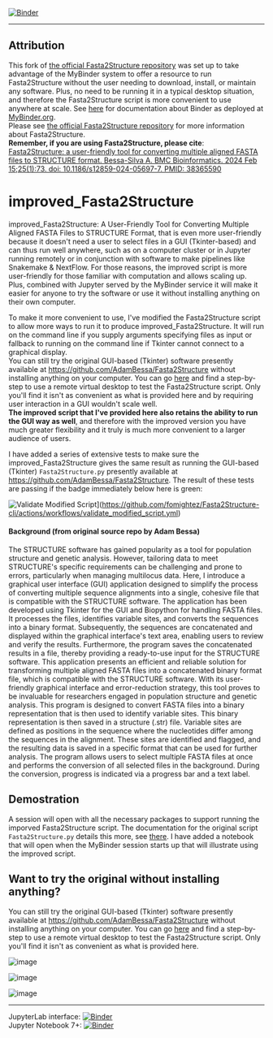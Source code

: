 [![Binder](https://mybinder.org/badge_logo.svg)](https://mybinder.org/v2/gh/fomightez/improved_Fasta2Structure/main?urlpath=%2Flab%2Ftree%2Findex.ipynb)

---------------
Attribution
----------
This fork of [the official Fasta2Structure repository](https://github.com/AdamBessa/Fasta2Structure) was set up to take advantage of the MyBinder system to offer a resource to run Fasta2Structure without the user needing to download, install, or maintain any software. Plus, no need to be running it in a typical desktop situation, and therefore the Fasta2Structure script is more convenient to use anywhere at scale. See [here](https://mybinder.readthedocs.io/en/latest/) for documentation about Binder as deployed at [MyBinder.org](https://mybinder.org/).  
Please see [the official Fasta2Structure repository](https://github.com/AdamBessa/Fasta2Structure) for more information about Fasta2Structure.  
**Remember, if you are using Fasta2Structure, please cite**:  
[Fasta2Structure: a user-friendly tool for converting multiple aligned FASTA files to STRUCTURE format. Bessa-Silva A. BMC Bioinformatics. 2024 Feb 15;25(1):73. doi: 10.1186/s12859-024-05697-7. PMID: 38365590](https://pubmed.ncbi.nlm.nih.gov/38365590/)


# improved_Fasta2Structure
improved_Fasta2Structure: A User-Friendly Tool for Converting Multiple Aligned FASTA Files to STRUCTURE Format, that is even more user-friendly because it doesn't need a user to select files in a GUI (Tkinter-based) and can thus run well anywhere, such as on a computer cluster or in Jupyter running remotely or in conjunction with software to make pipelines like Snakemake & NextFlow. For those reasons, the improved script is more user-friendly for those familiar with computation and allows scaling up.  
Plus, combined with Jupyter served by the MyBinder service it will make it easier for anyone to try the software or use it without installing anything on their own computer.  

To make it more convenient to use, I've modified the Fasta2Structure script to allow more ways to run it to produce improved_Fasta2Structure. It will run on the command line if you supply arguments specifying files as input or fallback to running on the command line if Tkinter cannot connect to a graphical display.    
You can still try the original GUI-based (Tkinter) software presently available at https://github.com/AdamBessa/Fasta2Structure without installing anything on your computer. You can go [here](https://gist.github.com/fomightez/e65761a066f56cbbc4c9b5b882c87380) and find a step-by-step to use a remote virtual desktop to test the Fasta2Structure script. Only you'll find it isn't as convenient as what is provided here and by requiring user interaction in a GUI wouldn't scale well.  
**The improved script that I've provided here also retains the ability to run the GUI way as well**, and therefore with the improved version you have much greater flexibility and it truly is much more convenient to a larger audience of users.


I have added a series of extensive tests to make sure the improved_Fasta2Structure gives the same result as running the GUI-based (Tkinter) `Fasta2Structure.py` presently available at https://github.com/AdamBessa/Fasta2Structure. The result of these tests are passing if the badge immediately below here is green:  

![Validate Modified Script](https://github.com/fomightez/Fasta2Structure-cli/actions/workflows/validate_modified_script.yml/badge.svg)](https://github.com/fomightez/Fasta2Structure-cli/actions/workflows/validate_modified_script.yml)

#### Background (from original source repo by Adam Bessa)

The STRUCTURE software has gained popularity as a tool for population structure and genetic analysis. However, tailoring data to meet STRUCTURE's specific requirements can be challenging and prone to errors, particularly when managing multilocus data. Here, I introduce a graphical user interface (GUI) application designed to simplify the process of converting multiple sequence alignments into a single, cohesive file that is compatible with the STRUCTURE software. The application has been developed using Tkinter for the GUI and Biopython for handling FASTA files. It processes the files, identifies variable sites, and converts the sequences into a binary format. Subsequently, the sequences are concatenated and displayed within the graphical interface's text area, enabling users to review and verify the results. Furthermore, the program saves the concatenated results in a file, thereby providing a ready-to-use input for the STRUCTURE software. This application presents an efficient and reliable solution for transforming multiple aligned FASTA files into a concatenated binary format file, which is compatible with the STRUCTURE software. With its user-friendly graphical interface and error-reduction strategy, this tool proves to be invaluable for researchers engaged in population structure and genetic analysis. This program is designed to convert FASTA files into a binary representation that is then used to identify variable sites. This binary representation is then saved in a structure (.str) file. Variable sites are defined as positions in the sequence where the nucleotides differ among the sequences in the alignment. These sites are identified and flagged, and the resulting data is saved in a specific format that can be used for further analysis. The program allows users to select multiple FASTA files at once and performs the conversion of all selected files in the background. During the conversion, progress is indicated via a progress bar and a text label.



## Demostration

A session will open with all the necessary packages to support running the imporved Fasta2Structure script. The documentation for the original script `Fasta2Structure.py` details this more, see [there](https://github.com/AdamBessa/Fasta2Structure).
I have added a notebook that will open when the MyBinder session starts up that will illustrate using the improved script.  


## Want to try the original without installing anything?

You can still try the original GUI-based (Tkinter) software presently available at https://github.com/AdamBessa/Fasta2Structure without installing anything on your computer. You can go [here](https://gist.github.com/fomightez/e65761a066f56cbbc4c9b5b882c87380) and find a step-by-step to use a remote virtual desktop to test the Fasta2Structure script. Only you'll find it isn't as convenient as what is provided here.



![image](https://github.com/AdamBessa/Fasta2Structure/assets/16911690/c5e83473-58d3-4206-ab7b-216f004cff3d)



![image](https://github.com/AdamBessa/Fasta2Structure/assets/16911690/85827670-c6db-4463-b625-f4148fa56d3a)



![image](https://github.com/AdamBessa/Fasta2Structure/assets/16911690/2f3363e9-4b9a-4c30-b53e-3969d9021a11)


-----------------------------------------------------------------------------------------


JupyterLab interface: [![Binder](https://mybinder.org/badge_logo.svg)](https://mybinder.org/v2/gh/fomightez/improved_Fasta2Structure/main?urlpath=%2Flab%2Ftree%2Findex.ipynb)  
Jupyter Notebook 7+:  [![Binder](https://mybinder.org/badge_logo.svg)](https://mybinder.org/v2/gh/fomightez/improved_Fasta2Structure/main?urlpath=%2Ftree%2Findex.ipynb)




